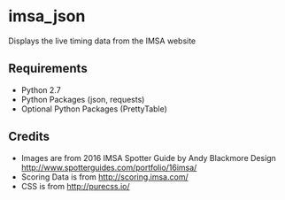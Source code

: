# imsa_json
Displays the live timing data from the IMSA website

## Requirements
* Python 2.7
* Python Packages (json, requests)
* Optional Python Packages (PrettyTable)

## Credits
* Images are from 2016 IMSA Spotter Guide by Andy Blackmore Design http://www.spotterguides.com/portfolio/16imsa/
* Scoring Data is from http://scoring.imsa.com/
* CSS is from http://purecss.io/

